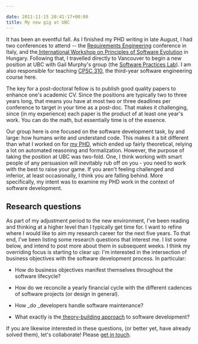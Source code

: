 ```yaml
---

date: 2011-11-15 20:41:17+00:00
title: My new gig at UBC
---
```


It has been an eventful fall. As I finished my PHD writing in late August, I had two conferences to attend -- the [Requirements Engineering](http://re11.fbk.eu/) conference in Italy, and the[ International Workshop on Principles of Software Evolution](http://pleiad.cl/iwpse-evol/) in Hungary. Following that, I travelled directly to Vancouver to begin a new position at UBC with Gail Murphy's group (the [Software Practices Lab](http://www.cs.ubc.ca/labs/spl/)). I am also responsible for teaching [CPSC 310](http://www.ugrad.cs.ubc.ca/~cs310/), the third-year software engineering course here.

The key for a post-doctoral fellow is to publish good quality papers to enhance one's academic CV. Since the positions are typically two to three years long, that means you have at most two or three deadlines per conference to target in your time as a post-doc. That makes it challenging, since (in my experience) each paper is the product of at least one year's work. You can do the math, but essentially time is of the essence.

Our group here is one focused on the software development task, by and large: how humans write and understand code. This makes it a bit different than what I worked on for [my PHD](http://fink08.files.wordpress.com/2011/11/ernst-thesis.pdf), which ended up fairly theoretical, relying a lot on automated reasoning and formalization. However, the purpose of taking the position at UBC was two-fold. One, I think working with smart people of any persuasion will inevitably rub off on you - you need to work with the best to raise your game. If you aren't feeling challenged and inferior, at least occasionally, I think you are falling behind. More specifically, my intent was to examine my PHD work in the context of software development.


## Research questions


As part of my adjustment period to the new environment, I've been reading and thinking at a higher level than I typically get time for. I want to refine where I would like to aim my research career for the next five years. To that end, I've been listing some research questions that interest me. I list some below, and intend to post more about them in subsequent weeks. I think my overriding focus is starting to clear up: I'm interested in the intersection of business objectives with the software development process. In particular:



	
  * How do business objectives manifest themselves throughout the software lifecycle?

	
  * How do we reconcile a yearly financial cycle with the different cadences of software projects (or design in general).

	
  * How _do _developers handle software maintenance?

	
  * What exactly is the[ theory-building approach](http://catenary.wordpress.com/2011/04/19/naurs-programming-as-theory-building/) to software development?




If you are likewise interested in these questions, (or better yet, have already solved them), let's collaborate! Please [get in touch](mailto:neil@neilernst.net).
